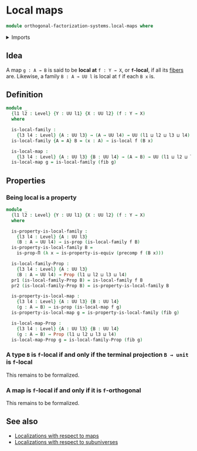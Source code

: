 # Local maps

```agda
module orthogonal-factorization-systems.local-maps where
```

<details><summary>Imports</summary>

```agda
open import foundation.action-on-identifications-functions
open import foundation.contractible-maps
open import foundation.contractible-types
open import foundation.transport
open import foundation.dependent-pair-types
open import foundation.empty-types
open import foundation.equivalences
open import foundation.function-extensionality
open import foundation.function-types
open import foundation.functoriality-dependent-function-types
open import foundation.functoriality-dependent-pair-types
open import foundation.identity-types
open import foundation.propositions
open import foundation.retractions
open import foundation.sections
open import foundation.type-arithmetic-dependent-function-types
open import foundation.type-arithmetic-unit-type
open import foundation.unit-type
open import foundation.fibers-of-maps
open import foundation.universal-property-empty-type
open import foundation.universe-levels

open import foundation.functoriality-function-types
open import orthogonal-factorization-systems.local-types
```

</details>

## Idea

A map `g : A → B` is said to be **local at** `f : Y → X`, or **`f`-local**, if
all its [fibers](foundation-core.fibers-of-maps.md) are. Likewise, a family
`B : A → UU l` is local at `f` if each `B x` is.

## Definition

```agda
module _
  {l1 l2 : Level} {Y : UU l1} {X : UU l2} (f : Y → X)
  where

  is-local-family :
    {l3 l4 : Level} {A : UU l3} → (A → UU l4) → UU (l1 ⊔ l2 ⊔ l3 ⊔ l4)
  is-local-family {A = A} B = (x : A) → is-local f (B x)

  is-local-map :
    {l3 l4 : Level} {A : UU l3} {B : UU l4} → (A → B) → UU (l1 ⊔ l2 ⊔ l3 ⊔ l4)
  is-local-map g = is-local-family (fib g)
```

## Properties

### Being local is a property

```agda
module _
  {l1 l2 : Level} {Y : UU l1} {X : UU l2} (f : Y → X)
  where

  is-property-is-local-family :
    {l3 l4 : Level} {A : UU l3}
    (B : A → UU l4) → is-prop (is-local-family f B)
  is-property-is-local-family B =
    is-prop-Π (λ x → is-property-is-equiv (precomp f (B x)))

  is-local-family-Prop :
    {l3 l4 : Level} {A : UU l3}
    (B : A → UU l4) → Prop (l1 ⊔ l2 ⊔ l3 ⊔ l4)
  pr1 (is-local-family-Prop B) = is-local-family f B
  pr2 (is-local-family-Prop B) = is-property-is-local-family B

  is-property-is-local-map :
    {l3 l4 : Level} {A : UU l3} {B : UU l4}
    (g : A → B) → is-prop (is-local-map f g)
  is-property-is-local-map g = is-property-is-local-family (fib g)

  is-local-map-Prop :
    {l3 l4 : Level} {A : UU l3} {B : UU l4}
    (g : A → B) → Prop (l1 ⊔ l2 ⊔ l3 ⊔ l4)
  is-local-map-Prop g = is-local-family-Prop (fib g)
```

### A type `B` is `f`-local if and only if the terminal projection `B → unit` is `f`-local

This remains to be formalized.

### A map is `f`-local if and only if it is `f`-orthogonal

This remains to be formalized.

## See also

- [Localizations with respect to maps](orthogonal-factorization-systems.localizations-maps.md)
- [Localizations with respect to subuniverses](orthogonal-factorization-systems.localizations-subuniverses.md)

